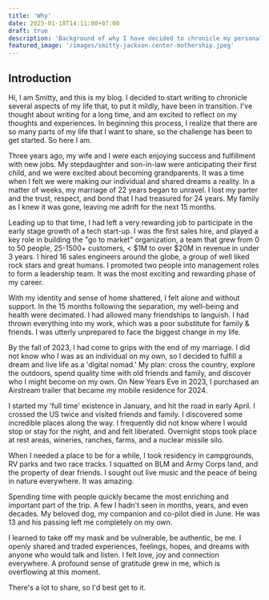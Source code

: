 ```yaml
---
title: 'Why'
date: 2025-01-18T14:11:00+07:00
draft: true
description: 'Background of why I have decided to chronicle my personal journey(s) in 2022-2024'
featured_image: '/images/smitty-jackson-center-mothership.jpeg'
---
```

## Introduction

Hi, I am Smitty, and this is my blog. I decided to start writing to chronicle several aspects of my life that, to put it mildly, have been in transition. I've thought about writing for a long time, and am excited to reflect on my thoughts and experiences. In beginning this process, I realize that there are so many parts of my life that I want to share, so the challenge has been to get started. So here I am. 

Three years ago, my wife and I were each enjoying success and fulfillment with new jobs. My stepdaughter and son-in-law were anticipating their first child, and we were excited about becoming grandparents. It was a time when I felt we were making our individual and shared dreams a reality. In a matter of weeks, my marriage of 22 years began to unravel. I lost my parter and the trust, respect, and bond that I had treasured for 24 years. My family as I knew it was gone, leaving me adrift for the next 15 months. 

Leading up to that time, I had left a very rewarding job to participate in the early stage growth of a tech start-up. I was the first sales hire, and played a key role in building the "go to market" organization, a team that grew from 0 to 50 people, 25-1500+ customers, < $1M to over $20M in revenue in under 3 years. I hired 16 sales engineers around the globe, a group of well liked rock stars and great humans. I promoted two people into management roles to form a leadership team. It was the most exciting and rewarding phase of my career. 

With my identity and sense of home shattered, I felt alone and without support. In the 15 months following the separation, my well-being and health were decimated. I had allowed many friendships to languish. I had thrown everything into my work, which was a poor substitute for family & friends. I was utterly unprepared to face the biggest change in my life. 

By the fall of 2023, I had come to grips with the end of my marriage. I did not know who I was as an individual on my own, so I decided to fulfill a dream and live life as a 'digital nomad.' My plan: cross the country, explore the outdoors, spend quality time with old friends and family, and discover who I might become on my own. On New Years Eve in 2023, I purchased an Airstream trailer that became my mobile residence for 2024. 

I started my 'full time' existence in January, and hit the road in early April. I crossed the US twice and visited friends and family. I discovered some incredible places along the way. I frequently did not know where I would stop or stay for the night, and and felt liberated. Overnight stops took place at rest areas, wineries, ranches, farms, and a nuclear missile silo. 

When I needed a place to be for a while, I took residency in campgrounds, RV parks and two race tracks. I squatted on BLM and Army Corps land, and the property of dear friends. I sought out live music and the peace of being in nature everywhere. It was amazing. 

Spending time with people quickly became the most enriching and important part of the trip. A few I hadn't seen in months, years, and even decades. My beloved dog, my companion and co-pilot died in June. He was 13 and his passing left me completely on my own. 

I learned to take off my mask and be vulnerable, be authentic, be me. I openly shared and traded experiences, feelings, hopes, and dreams with anyone who would talk and listen. I felt love, joy and connection everywhere. A profound sense of gratitude grew in me, which is overflowing at this moment. 

There's a lot to share, so I'd best get to it. 